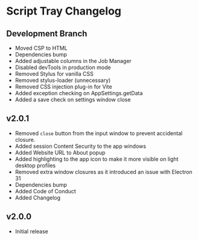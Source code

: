 # Script Tray Changelog

## Development Branch
  - Moved CSP to HTML
  - Dependencies bump
  - Added adjustable columns in the Job Manager
  - Disabled devTools in production mode
  - Removed Stylus for vanilla CSS
  - Removed stylus-loader (unnecessary)
  - Removed CSS injection plug-in for Vite
  - Added exception checking on AppSettings.getData
  - Added a save check on settings window close

## v2.0.1
  - Removed `close` button from the input window to prevent accidental closure.
  - Added session Content Security to the app windows
  - Added Website URL to About popup
  - Added highlighting to the app icon to make it more visible on light desktop profiles
  - Removed extra window closures as it introduced an issue with Electron 31
  - Dependencies bump
  - Added Code of Conduct
  - Added Changelog

## v2.0.0
  - Initial release
